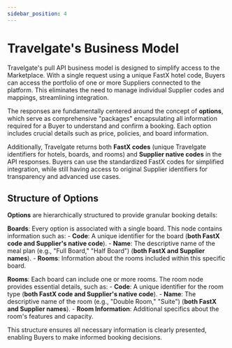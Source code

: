```yaml
---
sidebar_position: 4
---
```


# Travelgate's Business Model

Travelgate's pull API business model is designed to simplify access to the Marketplace. With a single request using a unique FastX hotel code, Buyers can access the portfolio of one or more Suppliers connected to the platform. This eliminates the need to manage individual Supplier codes and mappings, streamlining integration.

The responses are fundamentally centered around the concept of **options**, which serve as comprehensive "packages" encapsulating all information required for a Buyer to understand and confirm a booking. Each option includes crucial details such as price, policies, and board information.

Additionally, Travelgate returns both **FastX codes** (unique Travelgate identifiers for hotels, boards, and rooms) and **Supplier native codes** in the API responses. Buyers can use the standardized FastX codes for simplified integration, while still having access to original Supplier identifiers for transparency and advanced use cases.

## Structure of Options

**Options** are hierarchically structured to provide granular booking details:

**Boards**: Every option is associated with a single board. This node contains information such as:
    - **Code**: A unique identifier for the board (**both FastX code and Supplier's native code**).
    - **Name**: The descriptive name of the meal plan (e.g., "Full Board," "Half Board") (**both FastX and Supplier names**).
    - **Rooms**: Information about the rooms included within this specific board.

**Rooms**: Each board can include one or more rooms. The room node provides essential details, such as:
    - **Code**: A unique identifier for the room type (**both FastX code and Supplier's native code**).
    - **Name**: The descriptive name of the room (e.g., "Double Room," "Suite") (**both FastX and Supplier names**).
    - **Room Information**: Additional specifics about the room's features and capacity.

This structure ensures all necessary information is clearly presented, enabling Buyers to make informed booking decisions.

